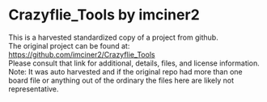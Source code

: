 
# Crazyflie_Tools by imciner2  
This is a harvested standardized copy of a project from github.  
The original project can be found at:  
https://github.com/imciner2/Crazyflie_Tools  
Please consult that link for additional, details, files, and license information.  
Note: It was auto harvested and if the original repo had more than one board file or anything out of the ordinary the files here are likely not representative.  
    
